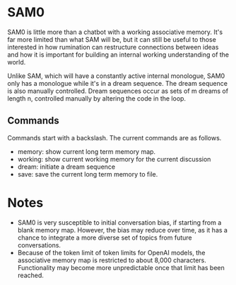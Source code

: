 # SAM0

SAM0 is little more than a chatbot with a working associative memory. It's far more limited than what SAM will be, but it can still be useful to those interested in how rumination can restructure connections between ideas and how it is important for building an internal working understanding of the world.

Unlike SAM, which will have a constantly active internal monologue, SAM0 only has a monologue while it's in a dream sequence. The dream sequence is also manually controlled. Dream sequences occur as sets of m dreams of length n, controlled manually by altering the code in the loop.

## Commands

Commands start with a backslash. The current commands are as follows.

- memory: show current long term memory map.
- working: show current working memory for the current discussion
- dream: initiate a dream sequence
- save: save the current long term memory to file.

# Notes

- SAM0 is very susceptible to initial conversation bias, if starting from a blank memory map. However, the bias may reduce over time, as it has a chance to integrate a more diverse set of topics from future conversations.
- Because of the token limit of token limits for OpenAI models, the associative memory map is restricted to about 8,000 characters. Functionality may become more unpredictable once that limit has been reached.
